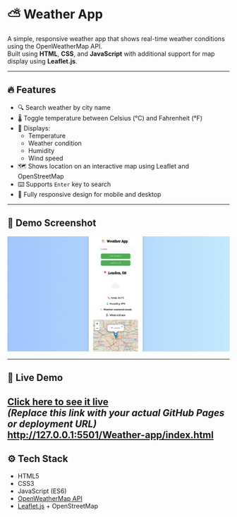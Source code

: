 # ⛅ Weather App

A simple, responsive weather app that shows real-time weather conditions using the OpenWeatherMap API.  
Built using **HTML**, **CSS**, and **JavaScript** with additional support for map display using **Leaflet.js**.

---

## 🔥 Features

- 🔍 Search weather by city name
- 🌡️ Toggle temperature between Celsius (°C) and Fahrenheit (°F)
- 🧭 Displays:
  - Temperature
  - Weather condition
  - Humidity
  - Wind speed
- 🗺️ Shows location on an interactive map using Leaflet and OpenStreetMap
- ⌨️ Supports `Enter` key to search
- 📱 Fully responsive design for mobile and desktop

---

## 📸 Demo Screenshot

![Weather App Screenshot](Weather-App.png) <!-- Add your actual screenshot file if available -->

---

## 🚀 Live Demo

[Click here to see it live](https://your-deployed-site-link.com)  
*(Replace this link with your actual GitHub Pages or deployment URL)*
http://127.0.0.1:5501/Weather-app/index.html
---

## ⚙️ Tech Stack

- HTML5
- CSS3
- JavaScript (ES6)
- [OpenWeatherMap API](https://openweathermap.org/)
- [Leaflet.js](https://leafletjs.com/) + OpenStreetMap


